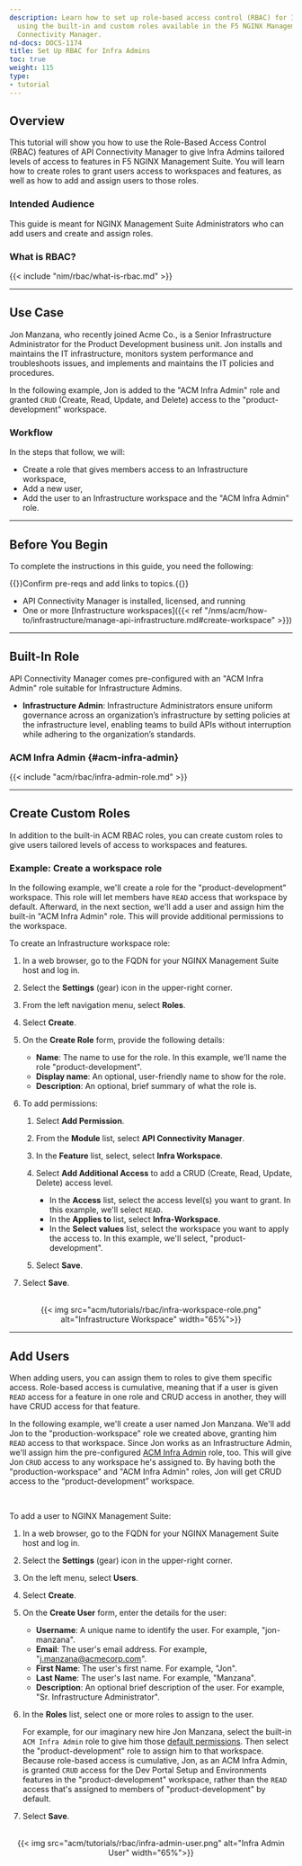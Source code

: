 ```yaml
---
description: Learn how to set up role-based access control (RBAC) for Infra Admins
  using the built-in and custom roles available in the F5 NGINX Management Suite API
  Connectivity Manager.
nd-docs: DOCS-1174
title: Set Up RBAC for Infra Admins
toc: true
weight: 115
type:
- tutorial
---
```


## Overview

This tutorial will show you how to use the Role-Based Access Control (RBAC) features of API Connectivity Manager to give Infra Admins tailored levels of access to features in F5 NGINX Management Suite. You will learn how to create roles to grant users access to workspaces and features, as well as how to add and assign users to those roles.

### Intended Audience

This guide is meant for NGINX Management Suite Administrators who can add users and create and assign roles.

### What is RBAC?

{{< include "nim/rbac/what-is-rbac.md" >}}

---

## Use Case

Jon Manzana, who recently joined Acme Co., is a Senior Infrastructure Administrator for the Product Development business unit. Jon installs and maintains the IT infrastructure, monitors system performance and troubleshoots issues, and implements and maintains the IT policies and procedures.

In the following example, Jon is added to the "ACM Infra Admin" role and granted `CRUD` (Create, Read, Update, and Delete) access to the "product-development" workspace.

### Workflow

In the steps that follow, we will:

- Create a role that gives members access to an Infrastructure workspace,
- Add a new user,
- Add the user to an Infrastructure workspace and the "ACM Infra Admin" role.

---

## Before You Begin

To complete the instructions in this guide, you need the following:

{{<comment>}}Confirm pre-reqs and add links to topics.{{</comment>}}

- API Connectivity Manager is installed, licensed, and running
- One or more [Infrastructure workspaces]({{< ref "/nms/acm/how-to/infrastructure/manage-api-infrastructure.md#create-workspace" >}})

---

## Built-In Role

API Connectivity Manager comes pre-configured with an "ACM Infra Admin" role suitable for Infrastructure Admins.

- **Infrastructure Admin**: Infrastructure Administrators ensure uniform governance across an organization’s infrastructure by setting policies at the infrastructure level, enabling teams to build APIs without interruption while adhering to the organization’s standards.

### ACM Infra Admin {#acm-infra-admin}

{{< include "acm/rbac/infra-admin-role.md" >}}

---

## Create Custom Roles

In addition to the built-in ACM RBAC roles, you can create custom roles to give users tailored levels of access to workspaces and features.

### Example: Create a workspace role

In the following example, we'll create a role for the "product-development" workspace. This role will let members have `READ` access that workspace by default. Afterward, in the next section, we'll add a user and assign him the built-in "ACM Infra Admin" role. This will provide additional permissions to the workspace.

To create an Infrastructure workspace role:

1. In a web browser, go to the FQDN for your NGINX Management Suite host and log in.
2. Select the **Settings** (gear) icon in the upper-right corner.
3. From the left navigation menu, select **Roles**.
4. Select **Create**.
5. On the **Create Role** form, provide the following details:

   - **Name**: The name to use for the role. In this example, we'll name the role "product-development".
   - **Display name**: An optional, user-friendly name to show for the role.
   - **Description**: An optional, brief summary of what the role is.

6. To add permissions:

   1. Select **Add Permission**.
   2. From the **Module** list, select **API Connectivity Manager**.
   3. In the **Feature** list, select, select **Infra Workspace**.
   4. Select **Add Additional Access** to add a CRUD (Create, Read, Update, Delete) access level.

      - In the **Access** list, select the access level(s) you want to grant. In this example, we'll select `READ`.
      - In the **Applies to** list, select **Infra-Workspace**.
      - In the **Select values** list, select the workspace you want to apply the access to. In this example, we'll select, "product-development".

   5. Select **Save**.

7. Select **Save**.

<br>

<div style="text-align:center;">{{< img src="acm/tutorials/rbac/infra-workspace-role.png" alt="Infrastructure Workspace" width="65%">}}</div>


---

## Add Users

When adding users, you can assign them to roles to give them specific access. Role-based access is cumulative, meaning that if a user is given `READ` access for a feature in one role and CRUD access in another, they will have CRUD access for that feature.

In the following example, we'll create a user named Jon Manzana. We'll add Jon to the "production-workspace" role we created above, granting him `READ` access to that workspace. Since Jon works as an Infrastructure Admin, we'll assign him the pre-configured [ACM Infra Admin](#acm-infra-admin) role, too. This will give Jon `CRUD` access to any workspace he's assigned to. By having both the "production-workspace" and "ACM Infra Admin" roles, Jon will get CRUD access to the “product-development” workspace.

<br>

To add a user to NGINX Management Suite:

1. In a web browser, go to the FQDN for your NGINX Management Suite host and log in.
1. Select the **Settings** (gear) icon in the upper-right corner.
1. On the left menu, select **Users**.
1. Select **Create**.
1. On the **Create User** form, enter the details for the user:

   - **Username**: A unique name to identify the user. For example, "jon-manzana".
   - **Email**: The user's email address. For example, "<j.manzana@acmecorp.com>".
   - **First Name**: The user's first name. For example, "Jon".
   - **Last Name**: The user's last name. For example, "Manzana".
   - **Description**: An optional brief description of the user. For example, "Sr. Infrastructure Administrator".

1. In the **Roles** list, select one or more roles to assign to the user.

   For example, for our imaginary new hire Jon Manzana, select the built-in `ACM Infra Admin` role to give him those [default permissions](#acm-infra-admin). Then select the "product-development" role to assign him to that workspace. Because role-based access is cumulative, Jon, as an ACM Infra Admin, is granted `CRUD` access for the Dev Portal Setup and Environments features in the "product-development" workspace, rather than the `READ` access that's assigned to members of "product-development" by default.

1. Select **Save**.

<br>

<div style="text-align:center;">{{< img src="acm/tutorials/rbac/infra-admin-user.png" alt="Infra Admin User" width="65%">}}</div>
